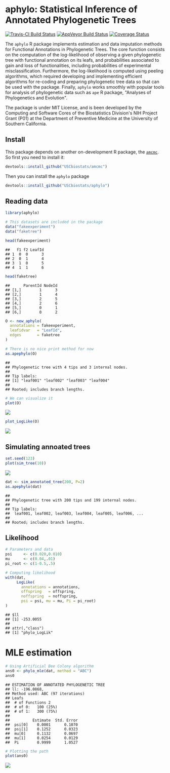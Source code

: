 aphylo: Statistical Inference of Annotated Phylogenetic Trees
================

[![Travis-CI Build Status](https://travis-ci.org/USCbiostats/aphylo.svg?branch=master)](https://travis-ci.org/USCbiostats/aphylo) [![AppVeyor Build Status](https://ci.appveyor.com/api/projects/status/github/USCbiostats/aphylo?branch=master&svg=true)](https://ci.appveyor.com/project/USCbiostats/aphylo) [![Coverage Status](https://img.shields.io/codecov/c/github/USCbiostats/aphylo/master.svg)](https://codecov.io/github/USCbiostats/aphylo?branch=master)

The `aphylo` R package implements estimation and data imputation methods for Functional Annotations in Phylogenetic Trees. The core function consists on the computation of the log-likelihood of observing a given phylogenetic tree with functional annotation on its leafs, and probabilities associated to gain and loss of functionalities, including probabilities of experimental misclassification. Furthermore, the log-likelihood is computed using peeling algorithms, which required developing and implementing efficient algorithms for re-coding and preparing phylogenetic tree data so that can be used with the package. Finally, `aphylo` works smoothly with popular tools for analysis of phylogenetic data such as `ape` R package, "Analyses of Phylogenetics and Evolution".

The package is under MIT License, and is been developed by the Computing and Software Cores of the Biostatistics Division's NIH Project Grant (P01) at the Department of Preventive Medicine at the University of Southern California.

Install
-------

This package depends on another on-development R package, the [`amcmc`](https://github.com/USCbiostats/amcmc). So first you need to install it:

``` r
devtools::install_github("USCbiostats/amcmc")
```

Then you can install the `aphylo` package

``` r
devtools::install_github("USCbiostats/aphylo")
```

Reading data
------------

``` r
library(aphylo)
```

``` r
# This datasets are included in the package
data("fakeexperiment")
data("faketree")

head(fakeexperiment)
```

    ##   f1 f2 LeafId
    ## 1  0  0      3
    ## 2  0  1      4
    ## 3  1  0      5
    ## 4  1  1      6

``` r
head(faketree)
```

    ##      ParentId NodeId
    ## [1,]        1      3
    ## [2,]        1      4
    ## [3,]        2      5
    ## [4,]        2      6
    ## [5,]        0      1
    ## [6,]        0      2

``` r
O <- new_aphylo(
  annotations = fakeexperiment, 
  leafidvar   = "LeafId",
  edges       = faketree
)

# There is no nice print method for now
as.apephylo(O)
```

    ## 
    ## Phylogenetic tree with 4 tips and 3 internal nodes.
    ## 
    ## Tip labels:
    ## [1] "leaf001" "leaf002" "leaf003" "leaf004"
    ## 
    ## Rooted; includes branch lengths.

``` r
# We can visualize it
plot(O)
```

![](readme_files/figure-markdown_github/Get%20offspring-1.png)

``` r
plot_LogLike(O)
```

![](readme_files/figure-markdown_github/Get%20offspring-2.png)

Simulating annoated trees
-------------------------

``` r
set.seed(123)
plot(sim_tree(10))
```

![](readme_files/figure-markdown_github/unnamed-chunk-1-1.png)

``` r
dat <- sim_annotated_tree(200, P=2)
as.apephylo(dat)
```

    ## 
    ## Phylogenetic tree with 200 tips and 199 internal nodes.
    ## 
    ## Tip labels:
    ##  leaf001, leaf002, leaf003, leaf004, leaf005, leaf006, ...
    ## 
    ## Rooted; includes branch lengths.

Likelihood
----------

``` r
# Parameters and data
psi     <- c(0.020,0.010)
mu      <- c(0.04,.01)
pi_root <- c(1-0.5,.5)

# Computing likelihood
with(dat, 
     LogLike(
       annotations = annotations, 
       offspring   = offspring, 
       noffspring  = noffspring, 
       psi = psi, mu = mu, Pi = pi_root)
)
```

    ## $ll
    ## [1] -253.0055
    ## 
    ## attr(,"class")
    ## [1] "phylo_LogLik"

MLE estimation
==============

``` r
# Using Artificial Bee Colony algorithm
ans0 <- phylo_mle(dat, method = "ABC")
ans0
```

    ## ESTIMATION OF ANNOTATED PHYLOGENETIC TREE
    ## ll: -196.0868,
    ## Method used: ABC (97 iterations)
    ## Leafs
    ##  # of Functions 2
    ##  # of 0:   100 (25%)
    ##  # of 1:   300 (75%)
    ## 
    ##          Estimate  Std. Error
    ##  psi[0]    0.0001      0.1070
    ##  psi[1]    0.1252      0.0323
    ##  mu[0]     0.1132      0.0697
    ##  mu[1]     0.0254      0.0129
    ##  Pi        0.9999      1.0527

``` r
# Plotting the path
plot(ans0)
```

![](readme_files/figure-markdown_github/MLE-1.png)

